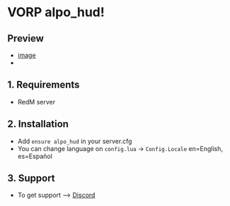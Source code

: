 # VORP alpo_hud!

## Preview
- [image](https://cdn.discordapp.com/attachments/704317933353959432/730292404367654912/Screenshot_225.png)
- 

## 1. Requirements

- RedM server

## 2. Installation

- Add ```ensure alpo_hud``` in your server.cfg
- You can change language on ```config.lua``` -> ```Config.Locale``` en=English, es=Español

## 3. Support
- To get support --> [Discord](http://discord.vorpcore.com/)
